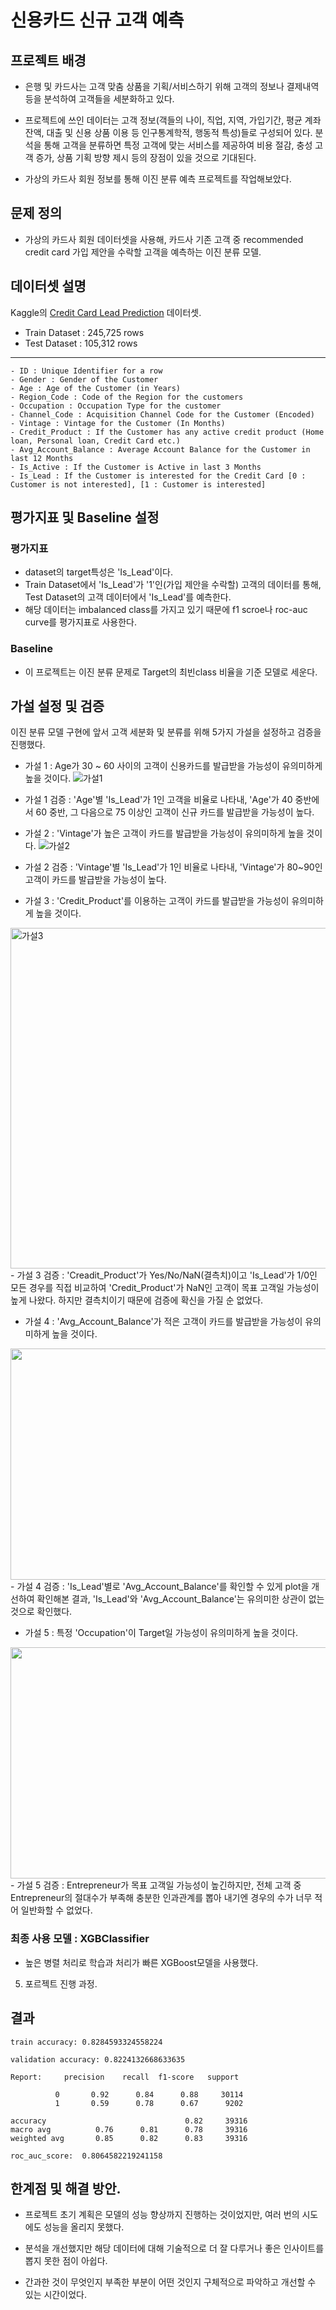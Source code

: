 신용카드 신규 고객 예측
=========================



## 프로젝트 배경 
 - 은행 및 카드사는 고객 맞춤 상품을 기획/서비스하기 위해 고객의 정보나 결제내역 등을 분석하여 고객들을 세분화하고 있다.
 
 - 프로젝트에 쓰인 데이터는 고객 정보(객들의 나이, 직업, 지역, 가입기간, 평균 계좌 잔액, 대출 및 신용 상품 이용 등 인구통계학적, 행동적 특성)들로 구성되어 있다. 분석을 통해 고객을 분류하면 특정 고객에 맞는 서비스를 제공하여 비용 절감, 충성 고객 증가, 상품 기획 방향 제시 등의 장점이 있을 것으로 기대된다.
 
 - 가상의 카드사 회원 정보를 통해 이진 분류 예측 프로젝트를 작업해보았다.



## 문제 정의
 - 가상의 카드사 회원 데이터셋을 사용해, 카드사 기존 고객 중 recommended credit card 가입 제안을 수락할 고객을 예측하는 이진 분류 모델.



## 데이터셋 설명
Kaggle의 [Credit Card Lead Prediction](https://www.kaggle.com/datasets/sajidhussain3/jobathon-may-2021-credit-card-lead-prediction) 데이터셋.

- Train Dataset : 245,725 rows
- Test Dataset : 105,312 rows

***
    - ID : Unique Identifier for a row
    - Gender : Gender of the Customer
    - Age : Age of the Customer (in Years)
    - Region_Code : Code of the Region for the customers
    - Occupation : Occupation Type for the customer
    - Channel_Code : Acquisition Channel Code for the Customer (Encoded)
    - Vintage : Vintage for the Customer (In Months)
    - Credit_Product : If the Customer has any active credit product (Home loan, Personal loan, Credit Card etc.)
    - Avg_Account_Balance : Average Account Balance for the Customer in last 12 Months
    - Is_Active : If the Customer is Active in last 3 Months
    - Is_Lead : If the Customer is interested for the Credit Card [0 : Customer is not interested], [1 : Customer is interested]



## 평가지표 및 Baseline 설정


### 평가지표 
 - dataset의 target특성은 'Is_Lead'이다.
 - Train Dataset에서 'Is_Lead'가 '1'인(가입 제안을 수락할) 고객의 데이터를 통해, Test Dataset의 고객 데이터에서 'Is_Lead'를 예측한다.
 - 해당 데이터는 imbalanced class를 가지고 있기 때문에 f1 scroe나 roc-auc curve를 평가지표로 사용한다.


### Baseline
 - 이 프로젝트는 이진 분류 문제로 Target의 최빈class 비율을 기준 모델로 세운다.
 


## 가설 설정 및 검증
 이진 분류 모델 구현에 앞서 고객 세분화 및 분류를 위해 5가지 가설을 설정하고 검증을 진행했다.
 
 - 가설 1 : Age가 30 ~ 60 사이의 고객이 신용카드를 발급받을 가능성이 유의미하게 높을 것이다.
![가설1](https://user-images.githubusercontent.com/81462099/193642080-5950a605-2e05-45ce-8536-f81d4ceff047.png)
 - 가설 1 검증 : 'Age'별 'Is_Lead'가 1인 고객을 비율로 나타내, 'Age'가 40 중반에서 60 중반, 그 다음으로 75 이상인 고객이 신규 카드를 발급받을 가능성이 높다.
 

 - 가설 2 : 'Vintage'가 높은 고객이 카드를 발급받을 가능성이 유의미하게 높을 것이다.
![가설2](https://user-images.githubusercontent.com/81462099/193642095-2b003e32-3563-4ead-a22f-91238f2865a3.png)
 - 가설 2 검증 : 'Vintage'별 'Is_Lead'가 1인 비율로 나타내, 'Vintage'가 80~90인 고객이 카드를 발급받을 가능성이 높다.


 - 가설 3 : 'Credit_Product'를 이용하는 고객이 카드를 발급받을 가능성이 유의미하게 높을 것이다.
 <img width="545" alt="가설3" src="https://user-images.githubusercontent.com/81462099/193642233-cbec145a-c245-4008-b6b3-33d0270c142e.png">
 - 가설 3 검증 : 'Creadit_Product'가 Yes/No/NaN(결측치)이고 'Is_Lead'가 1/0인 모든 경우를 직접 비교하여 'Credit_Product'가 NaN인 고객이 목표 고객일 가능성이 높게 나왔다. 하지만 결측치이기 때문에 검증에 확신을 가질 순 없었다.

 - 가설 4 : 'Avg_Account_Balance'가 적은 고객이 카드를 발급받을 가능성이 유의미하게 높을 것이다.
<img src="https://user-images.githubusercontent.com/81462099/193642244-60aee87e-aba9-4a30-a9eb-3b1558664768.png" width ="545" height="370">
 - 가설 4 검증 : 'Is_Lead'별로 'Avg_Account_Balance'를 확인할 수 있게 plot을 개선하여 확인해본 결과, 'Is_Lead'와 'Avg_Account_Balance'는 유의미한 상관이 없는 것으로 확인했다.

- 가설 5 : 특정 'Occupation'이 Target일 가능성이 유의미하게 높을 것이다.
<img src="https://user-images.githubusercontent.com/81462099/193642258-3780cc75-f4af-43f9-8bd8-8052bfdf5562.png" width ="545" height="370">
- 가설 5 검증 : Entrepreneur가 목표 고객일 가능성이 높긴하지만, 전체 고객 중 Entrepreneur의 절대수가 부족해 충분한 인과관계를 뽑아 내기엔 경우의 수가 너무 적어 일반화할 수 없었다.



### 최종 사용 모델 : XGBClassifier
 - 높은 병렬 처리로 학습과 처리가 빠른 XGBoost모델을 사용했다.

5. 포르젝트 진행 과정.


## 결과 

    train accuracy: 0.8284593324558224
    
    validation accuracy: 0.8224132668633635

    Report:     precision    recall  f1-score   support

              0       0.92      0.84      0.88     30114
              1       0.59      0.78      0.67      9202
           
    accuracy                               0.82     39316
    macro avg          0.76      0.81      0.78     39316
    weighted avg       0.85      0.82      0.83     39316

    roc_auc_score:  0.8064582219241158



## 한계점 및 해결 방안.

- 프로젝트 초기 계획은 모델의 성능 향상까지 진행하는 것이었지만, 여러 번의 시도에도 성능을 올리지 못했다.

- 분석을 개선했지만 해당 데이터에 대해 기술적으로 더 잘 다루거나 좋은 인사이트를 뽑지 못한 점이 아쉽다.

- 간과한 것이 무엇인지 부족한 부분이 어떤 것인지 구체적으로 파악하고 개선할 수 있는 시간이었다.
